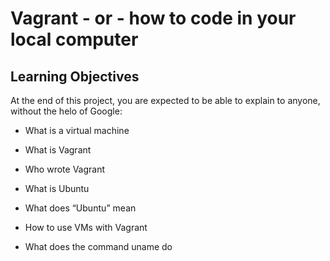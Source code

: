 # Vagrant - or - how to code in your local computer

## Learning Objectives

At the end of this project, you are expected to be able to explain to anyone, without the helo of Google:

* What is a virtual machine

* What is Vagrant

* Who wrote Vagrant

* What is Ubuntu

* What does “Ubuntu” mean

* How to use VMs with Vagrant

* What does the command uname do 

